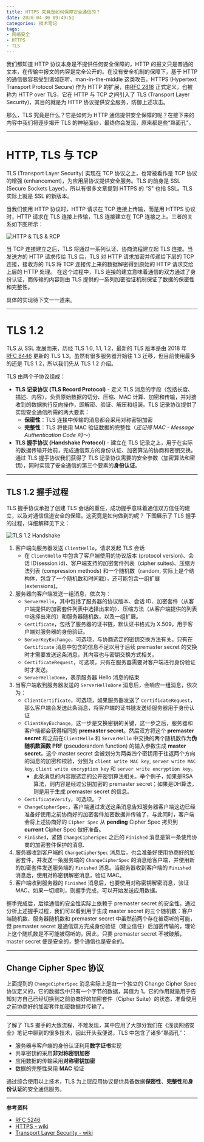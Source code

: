 ```yaml
---
title: HTTPS 究竟是如何保障安全通信的？
date: 2020-04-30 09:49:51
categories: 技术笔记
tags:
- 网络安全
- HTTPS
- TLS
---
```


我们都知道 HTTP 协议本身是不提供任何安全保障的，HTTP 的报文只是普通的文本，在传输中报文的内容是完全公开的。在没有安全机制的保障下，基于 HTTP 的通信很容易受到诸如窃听、man-in-the-middle 这类攻击。HTTPS (Hypertext Transport Protocol Secure) 作为 HTTP 的扩展，由[RFC 2818](https://tools.ietf.org/html/rfc2818) 正式定义，也被称为 HTTP over TLS，它在 HTTP 与 TCP 之间引入了 TLS (Transport Layer Security)，其目的就是为 HTTP 协议提供安全服务，防御上述攻击。

那么，TLS 究竟是什么？它是如何为 HTTP 通信提供安全保障的呢？在接下来的内容中我们将逐步揭开 TLS 的神秘面纱，最终你会发现，原来都是些“熟面孔”。

<!--more-->

---
# HTTP, TLS 与 TCP
TLS (Transport Layer Security) 实现在 TCP 协议之上，也常被看作是 TCP 协议的增强 (enhancement)，为应用层协议提供安全服务。TLS 的前身是 SSL (Secure Sockets Layer)，所以有很多文章提到 HTTPS 的 "S" 也指 SSL。TLS 实际上就是 SSL 的新版本。

当我们使用 HTTP 协议时，HTTP 请求在 TCP 连接上传输，而是用 HTTPS 协议时，HTTP 请求在 TLS 连接上传输，TLS 连接建立在 TCP 连接之上。三者的关系如下图所示：

![HTTP & TLS & RCP][1]

当 TCP 连接建立之后，TLS 将通过一系列认证、协商流程建立起 TLS 连接。当发送方的 HTTP 请求传给 TLS 后，TLS 对 HTTP 请求加密并传递给下层的 TCP 连接，接收方的 TLS 将 TCP 连接传上来的数据解密得到原始的 HTTP 请求交给上层的 HTTP 处理。
在这个过程中，TLS 连接的建立意味着通信的双方通过了身份认证，而传输的内容则由 TLS 提供的一系列加密验证机制保证了数据的保密性和完整性。

具体的实现待下文一一道来。

---
# TLS 1.2
TLS 从 SSL 发展而来，历经 TLS 1.0, 1.1, 1.2，最新的 TLS 版本是由 2018 年 [RFC 8446](https://tools.ietf.org/html/rfc8446) 更新的 TLS 1.3。虽然有很多服务器开始往 1.3 迁移，但目前使用最多的还是 TLS 1.2，所以我们先从 TLS 1.2 介绍。

TLS 由两个子协议组成：
* **TLS 记录协议 (TLS Record Protocol)** - 定义 TLS 消息的字段（包括长度、描述、内容），负责原始数据的切分、压缩、MAC 计算、加密和传输，并对接收到的数据执行反向操作，即解密、验证、解压和组装。TLS 记录协议提供了实现安全通信所需的两大要素：
    * **保密性**：TLS 连接中传输的消息都会采用对称密钥加密
    * **完整性**：TLS 将使用 MAC 验证数据的完整性（*还记得 MAC - Message Authentication Code 吗～*）
* **TLS 握手协议 (Handshake Protocol)** - 建立在 TLS 记录之上，用于在实际的数据传输开始前，完成通信双方的身份认证、加密算法的协商和密钥交换。通过 TLS 握手协议我们获得了 TLS 记录协议需要的安全参数（加密算法和密钥），同时实现了安全通信的第三个要素的**身份认证**。

---
## TLS 1.2 握手过程
TLS 握手协议承担了创建 TLS 会话的重任，成功握手意味着通信双方信任的建立，以及对通信信道安全的保障。这究竟是如何做到的呢？
下图展示了 TLS 握手的过程，详细解释见下文：

![TLS 1.2 Handshake][2]

1. 客户端向服务器发送 `ClientHello`，请求发起 TLS 会话
    * 在 `ClientHello` 中包含了客户端使用的协议版本 (protocol version)、会话 ID(session id)、客户端支持的加密套件列表（cipher suites)、压缩方法列表 (compression methods) 和一个随机数（random, 实际上是个结构体，包含了一个随机数和时间戳），还可能包含一组扩展 (extensions)。
2. 服务器向客户端发送一组消息，依次为：
    * `ServerHello`，其中包括了服务器的协议版本、会话 ID、加密套件（从客户端提供的加密套件列表中选择出来的）、压缩方法（从客户端提供的列表中选择出来的）和服务器随机数，以及一组扩展。
    * `Certificate`，包括了服务器的证书链，默认证书格式为 X.509，用于客户端对服务器的身份验证。
    * `ServerKeyExchange`，可选项，与协商选定的密钥交换方法有关。只有在 `Certificate` 消息中包含的信息不足以用于后续 premaster secret 的交换时才需要发送这条消息，其内容也与密钥交换方式相关。
    * `CertificateRequest`，可选项，只有在服务器需要对客户端进行身份验证时才发送。
    * `ServerHelloDone`，表示服务器 Hello 消息的结束
3. 当客户端收到服务器发送的 `ServerHelloDone` 消息后，会响应一组消息，依次为：
    * `ClientCertificate`，可选项，如果服务器发送了 `CertificateRequest`，那么客户端会发送此条消息，将客户端的证书链发送给服务器用于身份认证
    * `ClientKeyExchange`，这一步是交换密钥的关键，这一步之后，服务器和客户端都会获得相同的 **premaster secret**。然后双方将这个 **premaster secret** 和之前在`ClientHello` 和 `ServerHello` 中交换的两个随机数作为**伪随机数函数 PRF** (pseudorandom function) 的输入参数生成 **master secret**。这个 master secret 会被划分为两类四个密钥用于往返两个方向的消息的加密和校验，分别为 `client write MAC key`, `server write MAC key`, `client write encryption key` 和 `server write encryption key`。
        * 此条消息的内容跟选定的公开密钥算法相关。举个例子，如果是RSA算法，则内容是经过公钥加密的 premaster secret；如果是DH算法，则是用于生成 premaster secret 的信息。
    * `CertificateVerify`，可选项。？
    * `ChangeCipherSpec`，客户端通过发送这条消息告知服务器客户端这边已经准备好使用之前协商好的加密套件加密数据并传输了，与此同时，客户端会将上述协商好的 `Cipher Spec` 从 **pending** Cipher Spec 拷贝到 **current** Cipher Spec 做好准备。
    * `Finished`，紧随 `ChangeCipherSpec` 之后的 `Finished` 消息是第一条使用协商的加密套件保护的消息.
4. 服务器收到客户端的 `ChangeCipherSpec` 消息后，也会准备好使用协商好的加密套件，并发送一条服务端的 `ChangeCipherSpec` 的消息给客户端，并使用新的加密套件发送服务端的 `Finished` 消息。当服务器收到客户端的 `Finished` 消息后，使用对称密钥解密消息，验证 MAC。
5. 客户端收到服务器的 `Finished` 消息后，也要使用对称密钥解密消息，验证 MAC，如果一切顺利，则握手完成，可以开始发送应用数据。

握手完成后，后续通信的安全性实际上依赖于 premaster secret 的安全性。通过分析上述握手过程，我们可以看到用于生成 master secret 的三个随机数：客户端随机数、服务器随机数和 premaster secret 中虽然前两个存在被窃听的可能，但 premaster secret 是通信双方完成身份验证（建立信任）后加密传输的，理论上这个随机数是不可能被窃听的。因此，只要 premaster secret 不被破解，master secret 便是安全的，整个通信也是安全的。

---
## Change Cipher Spec 协议
上面提到的 `ChangeCipherSpec` 消息实际上是由一个独立的 Change Cipher Spec 协议定义的，它的数据包中只有一个字节的数据，其值为 1。它的作用就是用于告知对方自己已经切换到之前协商好的加密套件（Cipher Suite）的状态，准备使用之前协商好的加密套件加密数据并传输了。

---

了解了 TLS 握手的大致流程，不难发现，其中应用了大部分我们在《浅谈网络安全》笔记中聊到的很多技术，因此开头我便说，TLS 中包含了诸多“熟面孔”：
* 服务器与客户端的身份认证利用**数字证书**实现
* 共享密钥的采用**非对称密钥加密**
* 应用数据的传输采用**对称密钥加密**
* 数据的完整性采用 **MAC** 验证

通过综合使用以上技术，TLS 为上层应用协议提供具备数据**保密性**、**完整性**和**身份认证**的安全通信服务。

---

**参考资料**
* [RFC 5246](https://tools.ietf.org/html/rfc5246)
* [HTTPS - wiki](https://en.wikipedia.org/wiki/HTTPS)
* [Transport Layer Security - wiki](https://en.wikipedia.org/wiki/Transport_Layer_Security)

[1]:/blog/uploads/images/http-tls-tcp.svg
[2]:/blog/uploads/images/tls-2-handshake.svg